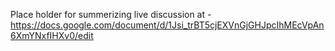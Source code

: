 Place holder for summerizing live discussion at - https://docs.google.com/document/d/1Jsi_trBT5cjEXVnGjGHJpcIhMEcVpAn6XmYNxfIHXv0/edit
